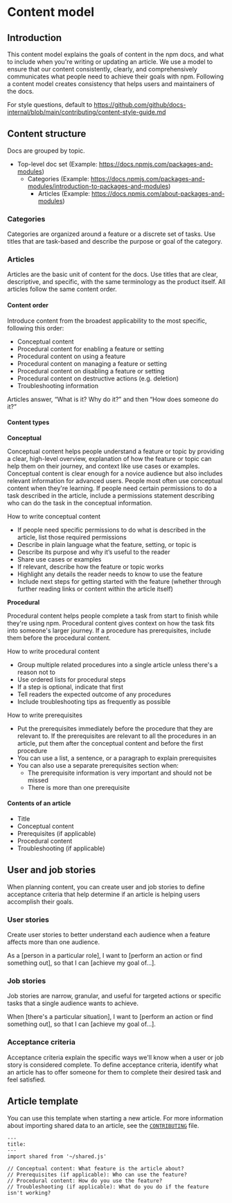 # Content model
## Introduction
This content model explains the goals of content in the npm docs, and what to include when you're writing or updating an article. We use a model to ensure that our content consistently, clearly, and comprehensively communicates what people need to achieve their goals with npm.
Following a content model creates consistency that helps users and maintainers of the docs.

For style questions, default to https://github.com/github/docs-internal/blob/main/contributing/content-style-guide.md

## Content structure
Docs are grouped by topic.
* Top-level doc set (Example: https://docs.npmjs.com/packages-and-modules)
	* Categories (Example: https://docs.npmjs.com/packages-and-modules/introduction-to-packages-and-modules)
		* Articles (Example: https://docs.npmjs.com/about-packages-and-modules)

### Categories
Categories are organized around a feature or a discrete set of tasks. Use titles that are task-based and describe the purpose or goal of the category.

### Articles
Articles are the basic unit of content for the docs. Use titles that are clear, descriptive, and specific, with the same terminology as the product itself. All articles follow the same content order.

#### Content order
Introduce content from the broadest applicability to the most specific, following this order:

* Conceptual content
* Procedural content for enabling a feature or setting
* Procedural content on using a feature
* Procedural content on managing a feature or setting
* Procedural content on disabling a feature or setting
* Procedural content on destructive actions (e.g. deletion)
* Troubleshooting information

Articles answer, “What is it? Why do it?” and then “How does someone do it?”

#### Content types

**Conceptual**

Conceptual content helps people understand a feature or topic by providing a clear, high-level overview, explanation of how the feature or topic can help them on their journey, and context like use cases or examples. Conceptual content is clear enough for a novice audience but also includes relevant information for advanced users. People most often use conceptual content when they're learning.
If people need certain permissions to do a task described in the article, include a permissions statement describing who can do the task in the conceptual information.

How to write conceptual content
* If people need specific permissions to do what is described in the article, list those required permissions
* Describe in plain language what the feature, setting, or topic is
* Describe its purpose and why it’s useful to the reader
* Share use cases or examples
* If relevant, describe how the feature or topic works
* Highlight any details the reader needs to know to use the feature
* Include next steps for getting started with the feature (whether through further reading links or content within the article itself)

**Procedural**

Procedural content helps people complete a task from start to finish while they're using npm. Procedural content gives context on how the task fits into someone's larger journey. If a procedure has prerequisites, include them before the procedural content.

How to write procedural content
* Group multiple related procedures into a single article unless there's a reason not to
* Use ordered lists for procedural steps
* If a step is optional, indicate that first
* Tell readers the expected outcome of any procedures
* Include troubleshooting tips as frequently as possible

How to write prerequisites
* Put the prerequisites immediately before the procedure that they are relevant to. If the prerequisites are relevant to all the procedures in an article, put them after the conceptual content and before the first procedure
* You can use a list, a sentence, or a paragraph to explain prerequisites
* You can also use a separate prerequisites section when:
	* The prerequisite information is very important and should not be missed
	* There is more than one prerequisite

#### Contents of an article
* Title
* Conceptual content
* Prerequisites (if applicable)
* Procedural content
* Troubleshooting (if applicable)

## User and job stories
When planning content, you can create user and job stories to define acceptance criteria that help determine if an article is helping users accomplish their goals.

### User stories
Create user stories to better understand each audience when a feature affects more than one audience.

As a [person in a particular role], I want to [perform an action or find something out], so that I can [achieve my goal of...].

### Job stories
Job stories are narrow, granular, and useful for targeted actions or specific tasks that a single audience wants to achieve.

When [there's a particular situation], I want to [perform an action or find something out], so that I can [achieve my goal of...].

### Acceptance criteria
Acceptance criteria explain the specific ways we'll know when a user or job story is considered complete. To define acceptance criteria, identify what an article has to offer someone for them to complete their desired task and feel satisfied.

## Article template

You can use this template when starting a new article. For more information about importing shared data to an article, see the [`CONTRIBUTING`](https://github.com/npm/documentation/blob/main/CONTRIBUTING.md#shared-content) file.

```
---
title:
---
import shared from '~/shared.js'

// Conceptual content: What feature is the article about?
// Prerequisites (if applicable): Who can use the feature?
// Procedural content: How do you use the feature?
// Troubleshooting (if applicable): What do you do if the feature isn't working?
```
